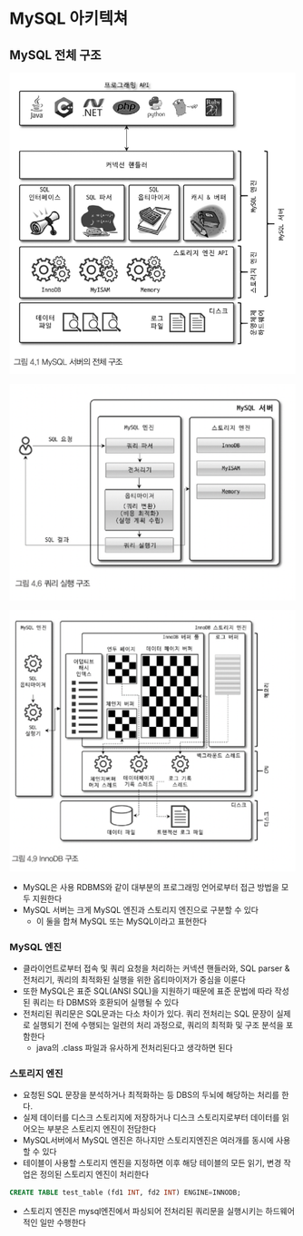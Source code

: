 # MySQL 아키텍쳐

## MySQL 전체 구조
![images1](images/mysql_architecture_1.png)

![images2](images/mysql_architecture_2.png)

![images3](images/mysql_architecture_3.png)


- MySQL은 사용 RDBMS와 같이 대부분의 프로그래밍 언어로부터 접근 방법을 모두 지원한다
- MySQL 서버는 크게 MySQL 엔진과 스토리지 엔진으로 구분할 수 있다
    - 이 둘을 합쳐 MySQL 또는 MySQL이라고 표현한다
### MySQL 엔진

- 클라이언트로부터 접속 및 쿼리 요청을 처리하는 커넥션 핸들러와, SQL parser & 전처리기, 쿼리의 최적화된 실행을 위한 옵티마이저가 중심을 이룬다
- 또한 MySQL은 표준 SQL(ANSI SQL)을 지원하기 때문에 표준 문법에 따라 작성된 쿼리는 타 DBMS와 호환되어 실행될 수 있다
- 전처리된 쿼리문은 SQL문과는 다소 차이가 있다. 쿼리 전처리는 SQL 문장이 실제로 실행되기 전에 수행되는 일련의 처리 과정으로, 쿼리의 최적화 및 구조 분석을 포함한다
    - java의 .class 파일과 유사하게 전처리된다고 생각하면 된다

### 스토리지 엔진

- 요청된 SQL 문장을 분석하거나 최적화하는 등 DBS의 두뇌에 해당하는 처리를 한다.
- 실제 데이터를 디스크 스토리지에 저장하거나 디스크 스토리지로부터 데이터를 읽어오는 부분은 스토리지 엔진이 전담한다
- MySQL서버에서 MySQL 엔진은 하나지만 스토리지엔진은 여러개를 동시에 사용할 수 있다
- 테이블이 사용할 스토리지 엔진을 지정하면 이후 해당 테이블의 모든 읽기, 변경 작업은 정의된 스토리지 엔진이 처리한다
```sql
CREATE TABLE test_table (fd1 INT, fd2 INT) ENGINE=INNODB;
```

- 스토리지 엔진은 mysql엔진에서 파싱되어 전처리된 쿼리문을 실행시키는 하드웨어적인 일만 수행한다

